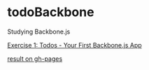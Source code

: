 # todoBackbone
Studying Backbone.js

[Exercise 1: Todos - Your First Backbone.js App](https://addyosmani.com/backbone-fundamentals/#exercise-1-todos---your-first-backbone.js-app)

[result on gh-pages](http://bi0morph.github.io/todoBackbone/)
